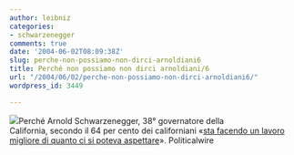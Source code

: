 ```yaml
---
author: leibniz
categories:
- schwarzenegger
comments: true
date: '2004-06-02T08:09:38Z'
slug: perche-non-possiamo-non-dirci-arnoldiani6
title: Perché non possiamo non dirci arnoldiani/6
url: "/2004/06/02/perche-non-possiamo-non-dirci-arnoldiani6/"
wordpress_id: 3449

---
```

![](http://www.hindu.com/2003/10/07/images/2003100701261401.jpg)Perché Arnold Schwarzenegger, 38° governatore della California, secondo il 64 per cento dei californiani «[sta facendo un lavoro migliore di quanto ci si poteva aspettare](http://politicalwire.com/archives/2004/05/27/schwarzenegger_exceeds_expectations.html)».
Politicalwire
